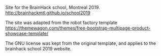 Site for the BrainHack school, Montreal 2019. 
http://brainhackmtl.github.io/school2019

The site was adapted from the robot factory template
https://themewagon.com/themes/free-bootstrap-multipage-product-showcase-template/

The GNU license was kept from the original template, and applies to the brainhack school 2019 website.  
